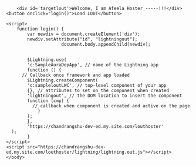 <html lang="en">
  <head>
    <meta charset="utf-8" />
    <meta name="viewport" content="width=device-width, initial-scale=1" />
  </head>
  <body>
  
        <div id='targetlout'>Welcome, I am Afeela Hoster -----!!!</div>
	<button onclick="login()">Load LOUT</button>

    <script>
        function login() {
		    var newdiv = document.createElement('div');
			newdiv.setAttribute("id", "lightningout");		
                         document.body.appendChild(newdiv);   
			
			
			$Lightning.use(
			'c:SampleAuraDepApp', // name of the Lightning app
			function () {
          // Callback once framework and app loaded
			$Lightning.createComponent(
            'c:sampleloutLWC', // top-level component of your app
            {}, // attributes to set on the component when created
            'lightningout', // the DOM location to insert the component
            function (cmp) {
              // callback when component is created and active on the page
				}
			);
			},
			'https://chandrangshu-dev-ed.my.site.com/louthoster'
      );
			}
    </script>
	<script src="https://chandrangshu-dev-ed.my.site.com/louthoster/lightning/lightning.out.js"></script>
	</body>
</html>
